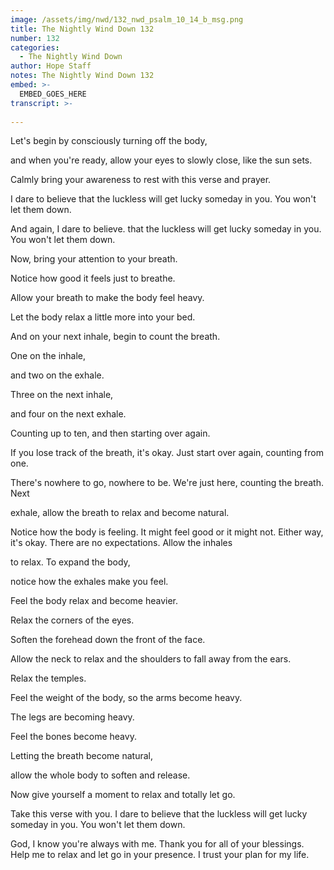 ```yaml
---
image: /assets/img/nwd/132_nwd_psalm_10_14_b_msg.png
title: The Nightly Wind Down 132
number: 132
categories:
  - The Nightly Wind Down
author: Hope Staff
notes: The Nightly Wind Down 132
embed: >-
  EMBED_GOES_HERE
transcript: >-
  
---
```

Let's begin by consciously turning off the body,

and when you're ready, allow your eyes to slowly close, like the sun sets.

Calmly bring your awareness to rest with this verse and prayer.

I dare to believe that the luckless will get lucky someday in you. You won't let them down.

And again, I dare to believe. that the luckless will get lucky someday in you. You won't let them down.

Now, bring your attention to your breath.

Notice how good it feels just to breathe.

Allow your breath to make the body feel heavy.

Let the body relax a little more into your bed.

And on your next inhale, begin to count the breath.

One on the inhale,

and two on the exhale.

Three on the next inhale,

and four on the next exhale.

Counting up to ten, and then starting over again.

If you lose track of the breath, it's okay. Just start over again, counting from one.

There's nowhere to go, nowhere to be. We're just here, counting the breath. Next

exhale, allow the breath to relax and become natural.

Notice how the body is feeling. It might feel good or it might not. Either way, it's okay. There are no expectations. Allow the inhales

to relax. To expand the body,

notice how the exhales make you feel.

Feel the body relax and become heavier.

Relax the corners of the eyes.

Soften the forehead down the front of the face.

Allow the neck to relax and the shoulders to fall away from the ears.

Relax the temples.

Feel the weight of the body, so the arms become heavy.

The legs are becoming heavy.

Feel the bones become heavy.

Letting the breath become natural,

allow the whole body to soften and release.

Now give yourself a moment to relax and totally let go.

Take this verse with you. I dare to believe that the luckless will get lucky someday in you. You won't let them down.

God, I know you're always with me. Thank you for all of your blessings. Help me to relax and let go in your presence. I trust your plan for my life.

